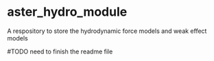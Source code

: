 # aster_hydro_module
A respository to store the hydrodynamic force models and weak effect models

#TODO need to finish the readme file